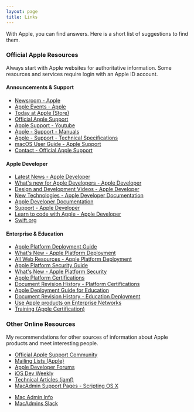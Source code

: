 ```yaml
---
layout: page
title: Links
---
```


With Apple, you can find answers. Here is a short list of suggestions to find them.

### Official Apple Resources

Always start with Apple websites for authoritative information. Some resources and services require login with an Apple ID account.

#### Announcements & Support
- [Newsroom - Apple](https://www.apple.com/newsroom)
- [Apple Events - Apple](https://www.apple.com/apple-events/)
- [Today at Apple (Store)](https://www.apple.com/today)
- [Official Apple Support](https://support.apple.com)
- [Apple Support - Youtube](https://www.youtube.com/applesupport)
- [Apple - Support - Manuals](https://support.apple.com/manuals)
- [Apple - Support - Technical Specifications](https://support.apple.com/specs)
- [macOS User Guide - Apple Support](https://support.apple.com/guide/mac-help/welcome/mac)
- [Contact - Official Apple Support](https://support.apple.com/contact)

#### Apple Developer
- [Latest News - Apple Developer](https://developer.apple.com/news/)
- [What's new for Apple Developers - Apple Developer](https://developer.apple.com/whats-new/)
- [Design and Development Videos - Apple Developer](https://developer.apple.com/videos/)
- [New Technologies - Apple Developer Documentation](https://developer.apple.com/documentation/new-technologies-wwdc22/)
- [Apple Developer Documentation](https://developer.apple.com/documentation)
- [Support - Apple Developer](https://developer.apple.com/support)
- [Learn to code with Apple - Apple Developer](https://developer.apple.com/learn/curriculum/)
- [Swift.org](https://www.swift.org)	

#### Enterprise & Education
- [Apple Platform Deployment Guide](https://support.apple.com/guide/deployment/welcome/web)
- [What's New - Apple Platform Deployment](https://support.apple.com/guide/deployment/whats-new-dep950aed53e/1/web/1.0)
- [All Web Resources - Apple Platform Deployment](https://support.apple.com/guide/deployment/apple-web-resources-depda04c22d4/web)
- [Apple Platform Security Guide](https://support.apple.com/guide/security/welcome/web)
- [What's New - Apple Platform Security](https://support.apple.com/guide/security/secb82d6b274/web)
- [Apple Platform Certifications](https://support.apple.com/guide/certifications/welcome/web)
- [Document Revision History - Platform Certifications](https://support.apple.com/guide/certifications/document-revision-history-apc353b1b736/web)
- [Apple Deployment Guide for Education](https://support.apple.com/guide/deployment-education/welcome/1/web)
- [Document Revision History - Education Deployment](https://support.apple.com/guide/deployment-education/document-revision-history-eduf2ea1bbb9/1/web/1.0)
- [Use Apple products on Enterprise Networks](https://support.apple.com/HT210060)
- [Training (Apple Certification)](https://training.apple.com)

<!--- comments
- [Mac OS X Security Configuration Guides](https://www.apple.com/support/security/guides/)
- [Mac Security Configuration Guides](https://support.apple.com/en-us/HT201216)
-->

### Other Online Resources

My recommendations for other sources of information about Apple products and meet interesting people.

- [Official Apple Support Community](https://discussions.apple.com)
- [Mailing Lists (Apple)](https://lists.apple.com/mailman/listinfo)
- [Apple Developer Forums](https://developer.apple.com/forums/)
- [iOS Dev Weekly](https://iosdevweekly.com/)
- [Technical Articles (jamf)](https://docs.jamf.com/technical-articles/index.html)
- [MacAdmin Support Pages - Scripting OS X](https://scriptingosx.com/macadmin-links/)
<!-- [Updated Support Pages](https://scriptingosx.com/2023/03/weekly-news-summary-for-admins-2023-03-31/) -->
- [Mac Admin Info](https://www.macadmin.info)
- [MacAdmins Slack](https://macadmins.slack.com)

<!--- comments
- [Accidental Tech Podcast](https://atp.fm)
- [Daring Fireball](https://daringfireball.net)
- [Mac Performance Guides](https://macperformanceguide.com/index_topics.html)
- [MacStories](https://www.macstories.net)
- [MacSurfer News](https://www.macsurfer.com/)
- [MacWorld Reviews](https://www.macworld.com/)
- [RELAY FM](https://www.relay.fm)
-->

